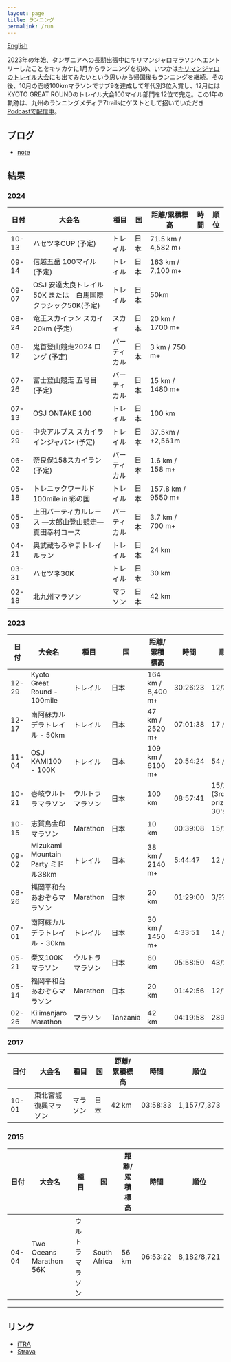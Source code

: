 ```yaml
---
layout: page
title: ランニング
permalink: /run
---
```


[English](./en)

2023年の年始、タンザニアへの長期出張中にキリマンジャロマラソンへエントリーしたことをキッカケに1月からランニングを初め、いつかは[キリマンジャロのトレイル大会](https://www.kilimanjarotrail.com/trail-run-events)にも出てみたいという思いから帰国後もランニングを継続。その後、10月の壱岐100kmマラソンでサブ9を達成して年代別3位入賞し、12月にはKYOTO GREAT ROUNDのトレイル大会100マイル部門を12位で完走。この1年の軌跡は、九州のランニングメディア7trailsにゲストとして招いていただき[Podcastで配信中](https://podcasters.spotify.com/pod/show/7tarils/episodes/epi83-Kilimanjaro-Trail-Run-Ultra-e2e3ruv)。

## ブログ
- [note](https://note.com/nichiyoshi/m/m974baf4333c6)


## 結果

### 2024

|日付|大会名|種目|国|距離/累積標高|時間|順位|
|----|----|----|----|----|----|----|
|10-13|ハセツネCUP (予定)|トレイル|日本|71.5 km / 4,582 m+|||
|09-14|信越五岳 100マイル (予定)|トレイル|日本|163 km / 7,100 m+|||
|09-07|OSJ 安達太良トレイル50K または　白馬国際クラシック50K(予定)|トレイル|日本|50km|||
|08-24|竜王スカイラン スカイ20km (予定)|スカイ|日本|20 km / 1700 m+|||
|08-12|鬼首登山競走2024 ロング (予定)|バーティカル|日本|3 km / 750 m+|||
|07-26|富士登山競走 五号目 (予定)|バーティカル|日本|15 km / 1480 m+|||
|07-13|OSJ ONTAKE 100|トレイル|日本|100 km|||
|06-29|中央アルプス スカイラインジャパン (予定)|トレイル|日本|37.5km / +2,561m|||
|06-02|奈良俣158スカイラン (予定)|バーティカル|日本|1.6 km / 158 m+|||
|05-18|トレニックワールド 100mile in 彩の国|トレイル|日本|157.8 km / 9550 m+|||
|05-03|上田バーティカルレース ―太郎山登山競走― 真田幸村コース|バーティカル|日本|3.7 km / 700 m+|||
|04-21|奥武蔵もろやまトレイルラン|トレイル|日本|24 km|||
|03-31|ハセツネ30K|トレイル|日本|30 km|||
|02-18|北九州マラソン|マラソン|日本|42 km|||

### 2023

|日付|大会名|種目|国|距離/累積標高|時間|順位|
|----|----|----|----|----|----|----|
|12-29|Kyoto Great Round - 100mile|トレイル|日本|164 km / 8,400 m+|30:26:23 | 12/38|
|12-17|南阿蘇カルデラトレイル - 50km|トレイル|日本|47 km / 2520 m+|07:01:38 | 17 / 148|
|11-04|OSJ KAMI100 - 100K|トレイル|日本|109 km / 6100 m+|20:54:24|54 / 157|
|10-21|壱岐ウルトラマラソン|ウルトラマラソン|日本|100 km|08:57:41 | 15/292 (3rd prize in 30's 🥉)|
|10-15|志賀島金印マラソン|Marathon|日本|10 km|00:39:08 | 15/118|
|09-02|Mizukami Mountain Party ミドル38km|トレイル|日本|38 km / 2140 m+|5:44:47|12 / 154|
|08-26|福岡平和台あおぞらマラソン|Marathon|日本|20 km|01:29:00 | 3/??? 🥉|
|07-01|南阿蘇カルデラトレイル - 30km|トレイル|日本|30 km / 1450 m+|4:33:51|14 / 282|
|05-21|柴又100Kマラソン|ウルトラマラソン|日本|60 km|05:58:50 | 43/270|
|05-14|福岡平和台あおぞらマラソン|Marathon|日本|20 km|01:42:56 | 12/???|
|02-26|Kilimanjaro Marathon|マラソン|Tanzania|42 km|04:19:58 | 289/734|

### 2017

|日付|大会名|種目|国|距離/累積標高|時間|順位|
|----|----|----|----|----|----|----|
|10-01|東北宮城復興マラソン|マラソン|日本|42 km|03:58:33 | 1,157/7,373|

### 2015

|日付|大会名|種目|国|距離/累積標高|時間|順位|
|----|----|----|----|----|----|----|
|04-04|Two Oceans Marathon 56K|ウルトラマラソン|South Africa|56 km|06:53:22 | 8,182/8,721|


---

## リンク

- [iTRA](https://itra.run/RunnerSpace/Yoshida.Nichika/4960708)
- [Strava](https://www.strava.com/athletes/108025938)

